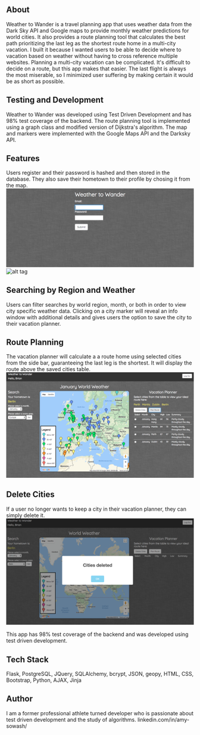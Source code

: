 

## About

Weather to Wander is a travel planning app that uses weather data from the
Dark Sky API and Google maps to provide monthly weather predictions for world 
cities. It also provides a route planning tool that calculates the best path
prioritizing the last leg as the shortest route home in a multi-city vacation. I
built it because I wanted users to be able to decide where to vacation based on
weather without having to cross reference multiple websites. Planning a multi-city
vacation can be complicated. It's difficult to decide on a route, but this app
makes that easier. The last flight is always the most miserable, so I minimized 
user suffering by making certain it would be as short as possible.

## Testing and Development

Weather to Wander was developed using Test Driven Development and has 98% test
coverage of the backend. The route planning tool is implemented using a graph
class and modified version of Dijkstra's algorithm. The map and markers were
implemented with the Google Maps API and the Darksky API.

## Features

Users register and their password is hashed and then stored in the database. They
also save their hometown to their profile by chosing it from the map. 
![alt tag](Screenshots/LoginPageW2W.png "Login page")
![alt tag](ScreenshotsZoomAsiaW2W.png "Zoomed Area")


## Searching by Region and Weather
Users can filter searches by world region, month, or both in order to view 
city specific weather data. Clicking on a city marker will reveal an info 
window with additional details and gives users the option to save the city to 
their vacation planner. 

## Route Planning
The vacation planner will calculate a a route home using selected cities from 
the side bar, guaranteeing the last leg is the shortest. It will display the 
route above the saved cities table. 
![alt tag](Screenshots/RoutePlanW2W.png "Route planner")

## Delete Cities
If a user no longer wants to keep a city in their vacation planner, they can simply
delete it.
![alt tag](Screenshots/CitiesDeletedW2W.png "Deleted cities")

This app has 98% test coverage of the backend and was developed using test driven
development.

## Tech Stack

Flask, PostgreSQL, JQuery, SQLAlchemy, bcrypt, JSON, geopy, HTML, CSS, 
Bootstrap, Python, AJAX, Jinja


## Author

I am a former professional athlete turned developer who is passionate about test driven 
development and the study of algorithms.
linkedin.com/in/amy-sowash/
